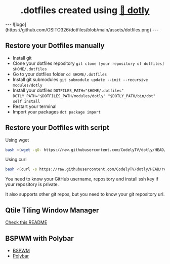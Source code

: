 <h1 align="center">
  .dotfiles created using <a href="https://github.com/CodelyTV/dotly">🌚 dotly</a>
</h1>
---
![logo](https://github.com/OSITO326/dotfiles/blob/main/assets/dotfiles.png)
---

## Restore your Dotfiles manually

* Install git
* Clone your dotfiles repository `git clone [your repository of dotfiles] $HOME/.dotfiles`
* Go to your dotfiles folder `cd $HOME/.dotfiles`
* Install git submodules `git submodule update --init --recursive modules/dotly`
* Install your dotfiles `DOTFILES_PATH="$HOME/.dotfiles" DOTLY_PATH="$DOTFILES_PATH/modules/dotly" "$DOTLY_PATH/bin/dot" self install`
* Restart your terminal
* Import your packages `dot package import`

## Restore your Dotfiles with script

Using wget
```bash
bash <(wget -qO- https://raw.githubusercontent.com/CodelyTV/dotly/HEAD/restorer)
```

Using curl
```bash
bash <(curl -s https://raw.githubusercontent.com/CodelyTV/dotly/HEAD/restorer)
```

You need to know your GitHub username, repository and install ssh key if your repository is private.

It also supports other git repos, but you need to know your git repository url.

## Qtile Tiling Window Manager

[Check this README](https://github.com/OSITO326/dotfiles/tree/main/os/linux/.config/qtile)

## BSPWM with Polybar
- [BSPWM](https://github.com/OSITO326/dotfiles/tree/main/os/linux/.config/bspwm)
- [Polybar](https://github.com/OSITO326/dotfiles/tree/main/os/linux/.config/polybar)
